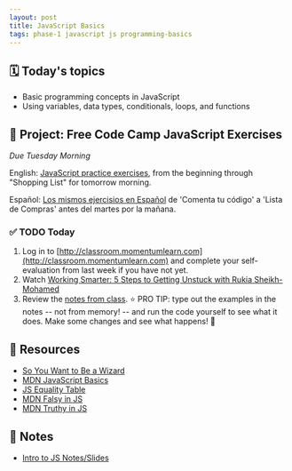 ```yaml
---
layout: post
title: JavaScript Basics
tags: phase-1 javascript js programming-basics
---
```


## 🗓️ Today's topics

- Basic programming concepts in JavaScript
- Using variables, data types, conditionals, loops, and functions

## 🎯 Project: Free Code Camp JavaScript Exercises
_Due Tuesday Morning_

English:
[JavaScript practice exercises](https://www.freecodecamp.org/learn/javascript-algorithms-and-data-structures/#basic-javascript), from the beginning through "Shopping List" for tomorrow morning. 

Español:
[Los mismos ejercisios en Español](https://www.freecodecamp.org/espanol/learn/javascript-algorithms-and-data-structures/#basic-javascript) de 'Comenta tu código' a 'Lista de Compras' antes del martes por la mañana.

### ✅ TODO Today

1. Log in to [http://classroom.momentumlearn.com](http://classroom.momentumlearn.com) and complete your self-evaluation from last week if you have not yet.
2. Watch [Working Smarter: 5 Steps to Getting Unstuck with Rukia Sheikh-Mohamed](https://dev.to/rukiaasm/working-smarter-5-steps-to-getting-unstuck-with-rukia-sheikh-mohamed-1932)
3. Review the [notes from class](https://github.com/Momentum-Team-13/notes/blob/main/intro-js.md). ⭐ PRO TIP: type out the examples in the notes -- not from memory! -- and run the code yourself to see what it does. Make some changes and see what happens! 💫



## 🔖 Resources

- [So You Want to Be a Wizard](https://jvns.ca/wizard-zine.pdf)
- [MDN JavaScript Basics](https://developer.mozilla.org/en-US/docs/Learn/Getting_started_with_the_web/JavaScript_basics)
- [JS Equality Table](https://dorey.github.io/JavaScript-Equality-Table/)
- [MDN Falsy in JS](https://developer.mozilla.org/en-US/docs/Glossary/Falsy)
- [MDN Truthy in JS](https://developer.mozilla.org/en-US/docs/Glossary/Truthy)

## 🦉 Notes

- [Intro to JS Notes/Slides](https://github.com/Momentum-Team-13/notes/blob/main/intro-js.md)
